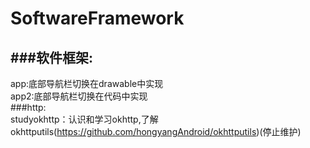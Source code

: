 # SoftwareFramework
###软件框架:<br>
------------
app:底部导航栏切换在drawable中实现<br>
app2:底部导航栏切换在代码中实现<br>
###http:<br>
studyokhttp：认识和学习okhttp,了解okhttputils(https://github.com/hongyangAndroid/okhttputils)(停止维护)<br>
